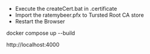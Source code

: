 - Execute the createCert.bat in .certificate
- Import the ratemybeer.pfx to Tursted Root CA store
- Restart the Browser

docker compose up --build

http://localhost:4000